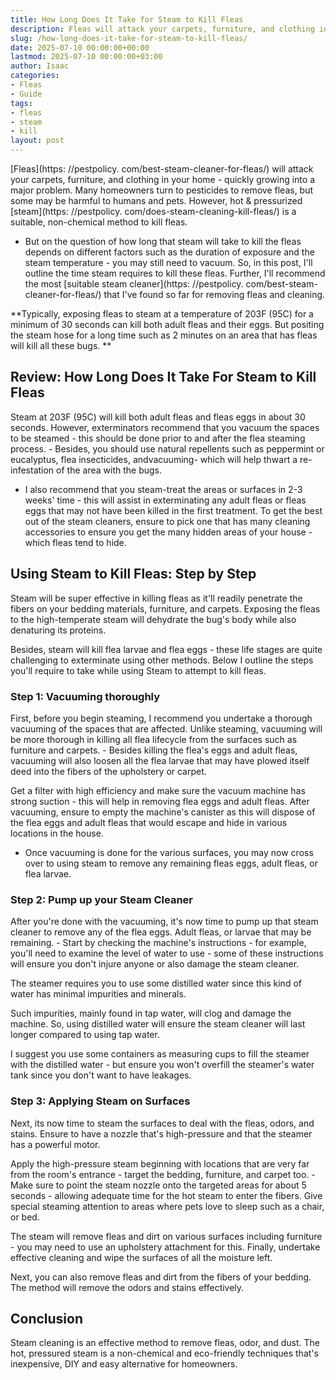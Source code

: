 ```yaml
---
title: How Long Does It Take for Steam to Kill Fleas
description: Fleas will attack your carpets, furniture, and clothing in your home - quickly growing into a major problem. Many homeowners turn to pesticides to remove...
slug: /how-long-does-it-take-for-steam-to-kill-fleas/
date: 2025-07-10 00:00:00+00:00
lastmod: 2025-07-10 00:00:00+03:00
author: Isaac
categories:
- Fleas
- Guide
tags:
- fleas
- steam
- kill
layout: post
---
```


[Fleas](https: //pestpolicy. com/best-steam-cleaner-for-fleas/) will attack your carpets, furniture, and clothing in your home - quickly growing into a major problem. Many homeowners turn to pesticides to remove fleas, but some may be harmful to humans and pets. However, hot & pressurized [steam](https: //pestpolicy. com/does-steam-cleaning-kill-fleas/) is a suitable, non-chemical method to kill fleas.

- But on the question of how long that steam will take to kill the fleas depends on different factors such as the duration of exposure and the steam temperature - you may still need to vacuum. So, in this post, I'll outline the time steam requires to kill these fleas. Further, I'll recommend the most [suitable steam cleaner](https: //pestpolicy. com/best-steam-cleaner-for-fleas/) that I've found so far for removing fleas and cleaning.

**Typically, exposing fleas to steam at a temperature of 203F (95C) for a minimum of 30 seconds can kill both adult fleas and their eggs. But positing the steam hose for a long time such as 2 minutes on an area that has fleas will kill all these bugs. **

##  **Review: How Long Does It Take For Steam to Kill Fleas**

Steam at 203F (95C) will kill both adult fleas and fleas eggs in about 30 seconds. However, exterminators recommend that you vacuum the spaces to be steamed - this should be done prior to and after the flea steaming process. - Besides, you should use natural repellents such as peppermint or eucalyptus, flea insecticides, andvacuuming- which will help thwart a re-infestation of the area with the bugs.

- I also recommend that you steam-treat the areas or surfaces in 2-3 weeks' time - this will assist in exterminating any adult fleas or fleas eggs that may not have been killed in the first treatment. To get the best out of the steam cleaners, ensure to pick one that has many cleaning accessories to ensure you get the many hidden areas of your house - which fleas tend to hide.

##  **Using Steam to Kill Fleas: Step by Step**

Steam will be super effective in killing fleas as it'll readily penetrate the fibers on your bedding materials, furniture, and carpets. Exposing the fleas to the high-temperate steam will dehydrate the bug's body while also denaturing its proteins.

Besides, steam will kill flea larvae and flea eggs - these life stages are quite challenging to exterminate using other methods. Below I outline the steps you'll require to take while using Steam to attempt to kill fleas.

###  **Step 1: Vacuuming thoroughly**

First, before you begin steaming, I recommend you undertake a thorough vacuuming of the spaces that are affected. Unlike steaming, vacuuming will be more thorough in killing all flea lifecycle from the surfaces such as furniture and carpets. - Besides killing the flea's eggs and adult fleas, vacuuming will also loosen all the flea larvae that may have plowed itself deed into the fibers of the upholstery or carpet.

Get a filter with high efficiency and make sure the vacuum machine has strong suction - this will help in removing flea eggs and adult fleas. After vacuuming, ensure to empty the machine's canister as this will dispose of the flea eggs and adult fleas that would escape and hide in various locations in the house.

- Once vacuuming is done for the various surfaces, you may now cross over to using steam to remove any remaining fleas eggs, adult fleas, or flea larvae.

###  **Step 2: Pump up your Steam Cleaner**

After you're done with the vacuuming, it's now time to pump up that steam cleaner to remove any of the flea eggs. Adult fleas, or larvae that may be remaining. - Start by checking the machine's instructions - for example, you'll need to examine the level of water to use - some of these instructions will ensure you don't injure anyone or also damage the steam cleaner.

The steamer requires you to use some distilled water since this kind of water has minimal impurities and minerals.

Such impurities, mainly found in tap water, will clog and damage the machine. So, using distilled water will ensure the steam cleaner will last longer compared to using tap water.

I suggest you use some containers as measuring cups to fill the steamer with the distilled water - but ensure you won't overfill the steamer's water tank since you don't want to have leakages.

###  **Step 3: Applying Steam on Surfaces**

Next, its now time to steam the surfaces to deal with the fleas, odors, and stains. Ensure to have a nozzle that's high-pressure and that the steamer has a powerful motor.

Apply the high-pressure steam beginning with locations that are very far from the room's entrance - target the bedding, furniture, and carpet too. - Make sure to point the steam nozzle onto the targeted areas for about 5 seconds - allowing adequate time for the hot steam to enter the fibers. Give special steaming attention to areas where pets love to sleep such as a chair, or bed.

The steam will remove fleas and dirt on various surfaces including furniture - you may need to use an upholstery attachment for this. Finally, undertake effective cleaning and wipe the surfaces of all the moisture left.

Next, you can also remove fleas and dirt from the fibers of your bedding. The method will remove the odors and stains effectively.

##  **Conclusion**

Steam cleaning is an effective method to remove fleas, odor, and dust. The hot, pressured steam is a non-chemical and eco-friendly techniques that's inexpensive, DIY and easy alternative for homeowners.
